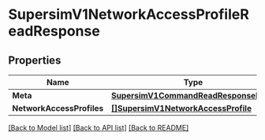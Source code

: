 # SupersimV1NetworkAccessProfileReadResponse

## Properties

Name | Type | Description | Notes
------------ | ------------- | ------------- | -------------
**Meta** | [**SupersimV1CommandReadResponseMeta**](supersim_v1_commandReadResponse_meta.md) |  | [optional] 
**NetworkAccessProfiles** | [**[]SupersimV1NetworkAccessProfile**](supersim.v1.network_access_profile.md) |  | [optional] 

[[Back to Model list]](../README.md#documentation-for-models) [[Back to API list]](../README.md#documentation-for-api-endpoints) [[Back to README]](../README.md)


